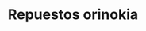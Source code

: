 ---
title: "Repuestos orinokia"
url: /puerto-la-cruz/repuestos-orinokia/
shop: piezas de automóviles
---